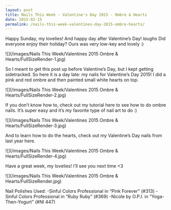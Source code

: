 ```yaml
---
layout: post
title: Nails This Week - Valentine's Day 2015 - Ombre & Hearts
date: 2015-02-15
permalink: /nails-this-week-valentines-day-2015-ombre-hearts/
---
```


Happy Sunday, my lovelies! And happy day after Valentine’s Day! *laughs* Did everyone enjoy their holiday? Ours was very low-key and lovely :)

![](/images/Nails This Week/Valentines 2015 Ombre & Hearts/FullSizeRender-1.jpg)

So I meant to get this post up before Valentine’s Day, but I kept getting sidetracked. So here it is a day late: my nails for Valentine’s Day 2015! I did a pink and red ombre and then painted small white hearts on top.

![](/images/Nails This Week/Valentines 2015 Ombre & Hearts/FullSizeRender-2.jpg)

If you don’t know how to, check out my tutorial here to see how to do ombre nails. It’s super easy and it’s my favorite type of nail art to do :)

![](/images/Nails This Week/Valentines 2015 Ombre & Hearts/FullSizeRender-3.jpg)

And to learn how to do the hearts, check out my Valentine’s Day nails from last year here.

![](/images/Nails This Week/Valentines 2015 Ombre & Hearts/FullSizeRender-4.jpg)

Have a great week, my lovelies! I’ll see you next time <3

![](/images/Nails This Week/Valentines 2015 Ombre & Hearts/FullSizeRender.jpg)

Nail Polishes Used:
-Sinful Colors Professional in “Pink Forever” (#313)
-Sinful Colors Professional in “Ruby Ruby” (#369)
-Nicole by O.P.I. in “Yoga-Then-Yogurt” (#NI 447)